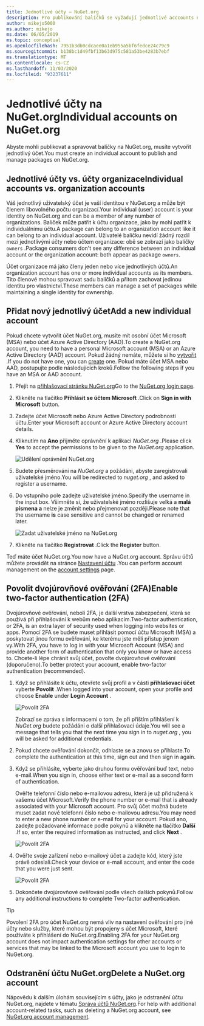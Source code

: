 ```yaml
---
title: Jednotlivé účty – NuGet.org
description: Pro publikování balíčků se vyžadují jednotlivé acccounts na NuGet.org.
author: mikejo5000
ms.author: mikejo
ms.date: 06/05/2019
ms.topic: conceptual
ms.openlocfilehash: 7951b3db0cdcaee0a1eb955a5bf6fedce24c79c9
ms.sourcegitcommit: b138bc1d49fbf13b63d975c581a53be4283b7ebf
ms.translationtype: MT
ms.contentlocale: cs-CZ
ms.lasthandoff: 11/03/2020
ms.locfileid: "93237611"
---
```

# <a name="individual-accounts-on-nugetorg"></a><span data-ttu-id="fb483-103">Jednotlivé účty na NuGet.org</span><span class="sxs-lookup"><span data-stu-id="fb483-103">Individual accounts on NuGet.org</span></span>

<span data-ttu-id="fb483-104">Abyste mohli publikovat a spravovat balíčky na NuGet.org, musíte vytvořit jednotlivý účet.</span><span class="sxs-lookup"><span data-stu-id="fb483-104">You must create an individual account to publish and manage packages on NuGet.org.</span></span>

## <a name="individual-accounts-vs-organization-accounts"></a><span data-ttu-id="fb483-105">Jednotlivé účty vs. účty organizace</span><span class="sxs-lookup"><span data-stu-id="fb483-105">Individual accounts vs. organization accounts</span></span>

<span data-ttu-id="fb483-106">Váš jednotlivý uživatelský účet je vaší identitou v NuGet.org a může být členem libovolného počtu organizací.</span><span class="sxs-lookup"><span data-stu-id="fb483-106">Your individual (user) account is your identity on NuGet.org and can be a member of any number of organizations.</span></span> <span data-ttu-id="fb483-107">Balíček může patřit k účtu organizace, jako by mohl patřit k individuálnímu účtu.</span><span class="sxs-lookup"><span data-stu-id="fb483-107">A package can belong to an organization account like it can belong to an individual account.</span></span> <span data-ttu-id="fb483-108">Uživatelé balíčku nevidí žádný rozdíl mezi jednotlivými účty nebo účtem organizace: obě se zobrazí jako balíčky `owners` .</span><span class="sxs-lookup"><span data-stu-id="fb483-108">Package consumers don't see any difference between an individual account or the organization account: both appear as package `owners`.</span></span>

<span data-ttu-id="fb483-109">Účet organizace má jako členy jeden nebo více jednotlivých účtů.</span><span class="sxs-lookup"><span data-stu-id="fb483-109">An organization account has one or more individual accounts as its members.</span></span> <span data-ttu-id="fb483-110">Tito členové mohou spravovat sadu balíčků a přitom zachovat jedinou identitu pro vlastnictví.</span><span class="sxs-lookup"><span data-stu-id="fb483-110">These members can manage a set of packages while maintaining a single identity for ownership.</span></span>

## <a name="add-a-new-individual-account"></a><span data-ttu-id="fb483-111">Přidat nový jednotlivý účet</span><span class="sxs-lookup"><span data-stu-id="fb483-111">Add a new individual account</span></span>

<span data-ttu-id="fb483-112">Pokud chcete vytvořit účet NuGet.org, musíte mít osobní účet Microsoft (MSA) nebo účet Azure Active Directory (AAD).</span><span class="sxs-lookup"><span data-stu-id="fb483-112">To create a NuGet.org account, you need to have a personal Microsoft account (MSA) or an Azure Active Directory (AAD) account.</span></span> <span data-ttu-id="fb483-113">Pokud žádný nemáte, můžete si ho [vytvořit](https://signup.live.com) .</span><span class="sxs-lookup"><span data-stu-id="fb483-113">If you do not have one, you can [create](https://signup.live.com) one.</span></span> <span data-ttu-id="fb483-114">Pokud máte účet MSA nebo AAD, postupujte podle následujících kroků.</span><span class="sxs-lookup"><span data-stu-id="fb483-114">Follow the following steps if you have an MSA or AAD account.</span></span>

1. <span data-ttu-id="fb483-115">Přejít na [přihlašovací stránku NuGet.org](https://www.nuget.org/users/account/LogOn)</span><span class="sxs-lookup"><span data-stu-id="fb483-115">Go to the [NuGet.org login page](https://www.nuget.org/users/account/LogOn).</span></span>

1. <span data-ttu-id="fb483-116">Klikněte na tlačítko **Přihlásit se účtem Microsoft** .</span><span class="sxs-lookup"><span data-stu-id="fb483-116">Click on **Sign in with Microsoft** button.</span></span>

1. <span data-ttu-id="fb483-117">Zadejte účet Microsoft nebo Azure Active Directory podrobnosti účtu.</span><span class="sxs-lookup"><span data-stu-id="fb483-117">Enter your Microsoft account or Azure Active Directory account details.</span></span>

1. <span data-ttu-id="fb483-118">Kliknutím na **Ano** přijměte oprávnění k aplikaci *NuGet.org* .</span><span class="sxs-lookup"><span data-stu-id="fb483-118">Please click **Yes** to accept the permissions to be given to the *NuGet.org* application.</span></span>

   ![Udělení oprávnění NuGet.org](media/nuget-org-permissions.png)

1. <span data-ttu-id="fb483-120">Budete přesměrováni na *NuGet.org* a požádáni, abyste zaregistrovali uživatelské jméno.</span><span class="sxs-lookup"><span data-stu-id="fb483-120">You will be redirected to *nuget.org* , and asked to register a username.</span></span>

1. <span data-ttu-id="fb483-121">Do vstupního pole zadejte uživatelské jméno.</span><span class="sxs-lookup"><span data-stu-id="fb483-121">Specify the username in the input box.</span></span> <span data-ttu-id="fb483-122">Všimněte si, že uživatelské jméno rozlišuje velká a **malá písmena a** nelze je změnit nebo přejmenovat později.</span><span class="sxs-lookup"><span data-stu-id="fb483-122">Please note that the username **is** case sensitive and cannot be changed or renamed later.</span></span>

   ![Zadat uživatelské jméno na NuGet.org](media/nuget-org-register.png) 

1. <span data-ttu-id="fb483-124">Klikněte na tlačítko **Registrovat** .</span><span class="sxs-lookup"><span data-stu-id="fb483-124">Click the **Register** button.</span></span>

<span data-ttu-id="fb483-125">Teď máte účet NuGet.org.</span><span class="sxs-lookup"><span data-stu-id="fb483-125">You now have a NuGet.org account.</span></span> <span data-ttu-id="fb483-126">Správu účtů můžete provádět na stránce [Nastavení účtu](https://www.nuget.org/account) .</span><span class="sxs-lookup"><span data-stu-id="fb483-126">You can perform account management on the [account settings](https://www.nuget.org/account) page.</span></span>

## <a name="enable-two-factor-authentication-2fa"></a><span data-ttu-id="fb483-127">Povolit dvojúrovňové ověřování (2FA)</span><span class="sxs-lookup"><span data-stu-id="fb483-127">Enable two-factor authentication (2FA)</span></span>

<span data-ttu-id="fb483-128">Dvojúrovňové ověřování, neboli 2FA, je další vrstva zabezpečení, která se používá při přihlašování k webům nebo aplikacím.</span><span class="sxs-lookup"><span data-stu-id="fb483-128">Two-factor authentication, or 2FA, is an extra layer of security used when logging into websites or apps.</span></span> <span data-ttu-id="fb483-129">Pomocí 2FA se budete muset přihlásit pomocí účtu Microsoft (MSA) a poskytovat jinou formu ověřování, ke kterému jste měli přístup jenom vy.</span><span class="sxs-lookup"><span data-stu-id="fb483-129">With 2FA, you have to log in with your Microsoft Account (MSA) and provide another form of authentication that only you know or have access to.</span></span> <span data-ttu-id="fb483-130">Chcete-li lépe chránit svůj účet, povolte dvojúrovňové ověřování (doporučeno).</span><span class="sxs-lookup"><span data-stu-id="fb483-130">To better protect your account, enable two-factor authentication (recommended).</span></span>

1. <span data-ttu-id="fb483-131">Když se přihlásíte k účtu, otevřete svůj profil a v části **přihlašovací účet** vyberte **Povolit** .</span><span class="sxs-lookup"><span data-stu-id="fb483-131">When logged into your account, open your profile and choose **Enable** under **Login Account** .</span></span>

   ![Povolit 2FA](media/nuget-org-register-2fa.png)

   <span data-ttu-id="fb483-133">Zobrazí se zpráva s informacemi o tom, že při příštím přihlášení k *NuGet.org* budete požádáni o další přihlašovací údaje.</span><span class="sxs-lookup"><span data-stu-id="fb483-133">You will see a message that tells you that the next time you sign in to *nuget.org* , you will be asked for additional credentials.</span></span>

2. <span data-ttu-id="fb483-134">Pokud chcete ověřování dokončit, odhlaste se a znovu se přihlaste.</span><span class="sxs-lookup"><span data-stu-id="fb483-134">To complete the authentication at this time, sign out and then sign in again.</span></span>

3. <span data-ttu-id="fb483-135">Když se přihlásíte, vyberte jako druhou formu ověřování buď text, nebo e-mail.</span><span class="sxs-lookup"><span data-stu-id="fb483-135">When you sign in, choose either text or e-mail as a second form of authentication.</span></span>

   <span data-ttu-id="fb483-136">Ověřte telefonní číslo nebo e-mailovou adresu, která je už přidružená k vašemu účet Microsoft.</span><span class="sxs-lookup"><span data-stu-id="fb483-136">Verify the phone number or e-mail that is already associated with your Microsoft account.</span></span> <span data-ttu-id="fb483-137">Pro svůj účet možná budete muset zadat nové telefonní číslo nebo e-mailovou adresu.</span><span class="sxs-lookup"><span data-stu-id="fb483-137">You may need to enter a new phone number or e-mail for your account.</span></span> <span data-ttu-id="fb483-138">Pokud ano, zadejte požadované informace podle pokynů a klikněte na tlačítko **Další** .</span><span class="sxs-lookup"><span data-stu-id="fb483-138">If so, enter the required information as instructed, and click **Next** .</span></span>

   ![Povolit 2FA](media/nuget-org-sign-in-2fa.png)

4. <span data-ttu-id="fb483-140">Ověřte svoje zařízení nebo e-mailový účet a zadejte kód, který jste právě odeslali.</span><span class="sxs-lookup"><span data-stu-id="fb483-140">Check your device or e-mail account, and enter the code that you were just sent.</span></span>

   ![Povolit 2FA](media/nuget-org-enter-code-2fa.png)

5. <span data-ttu-id="fb483-142">Dokončete dvojúrovňové ověřování podle všech dalších pokynů.</span><span class="sxs-lookup"><span data-stu-id="fb483-142">Follow any additional instructions to complete Two-factor authentication.</span></span>

> [!Tip]
> <span data-ttu-id="fb483-143">Povolení 2FA pro účet NuGet.org nemá vliv na nastavení ověřování pro jiné účty nebo služby, které mohou být propojeny s účet Microsoft, které používáte k přihlášení do NuGet.org.</span><span class="sxs-lookup"><span data-stu-id="fb483-143">Enabling 2FA for your NuGet.org account does not impact authentication settings for other accounts or services that may be linked to the Microsoft account you use to login to NuGet.org.</span></span>

## <a name="delete-a-nugetorg-account"></a><span data-ttu-id="fb483-144">Odstranění účtu NuGet.org</span><span class="sxs-lookup"><span data-stu-id="fb483-144">Delete a NuGet.org account</span></span>

<span data-ttu-id="fb483-145">Nápovědu k dalším úlohám souvisejícím s účty, jako je odstranění účtu NuGet.org, najdete v tématu [Správa účtů NuGet.org](nuget-org-faq.md#nugetorg-account-management).</span><span class="sxs-lookup"><span data-stu-id="fb483-145">For help with additional account-related tasks, such as deleting a NuGet.org account, see [NuGet.org account management](nuget-org-faq.md#nugetorg-account-management).</span></span>
